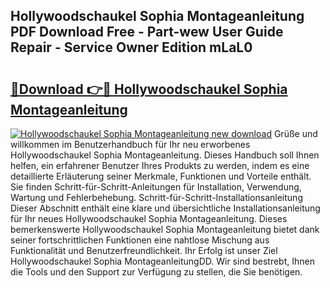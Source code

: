 ## Hollywoodschaukel Sophia Montageanleitung PDF Download Free - Part-wew User Guide Repair - Service Owner Edition mLaL0

# <h2><a href="http://df6zhpt.blite.top/?on=Hollywoodschaukel+Sophia+Montageanleitung">🔗Download 👉🔴 Hollywoodschaukel Sophia Montageanleitung</a></h2>

[![Hollywoodschaukel Sophia Montageanleitung new download](https://i.imgur.com/lujVjoI.png)](http://df6zhpt.blite.top/?on=Hollywoodschaukel+Sophia+Montageanleitung)
Grüße und willkommen im Benutzerhandbuch für Ihr neu erworbenes Hollywoodschaukel Sophia Montageanleitung. Dieses Handbuch soll Ihnen helfen, ein erfahrener Benutzer Ihres Produkts zu werden, indem es eine detaillierte Erläuterung seiner Merkmale, Funktionen und Vorteile enthält. Sie finden Schritt-für-Schritt-Anleitungen für Installation, Verwendung, Wartung und Fehlerbehebung. Schritt-für-Schritt-Installationsanleitung Dieser Abschnitt enthält eine klare und übersichtliche Installationsanleitung für Ihr neues Hollywoodschaukel Sophia Montageanleitung. Dieses bemerkenswerte Hollywoodschaukel Sophia Montageanleitung bietet dank seiner fortschrittlichen Funktionen eine nahtlose Mischung aus Funktionalität und Benutzerfreundlichkeit. Ihr Erfolg ist unser Ziel Hollywoodschaukel Sophia MontageanleitungDD. Wir sind bestrebt, Ihnen die Tools und den Support zur Verfügung zu stellen, die Sie benötigen.
